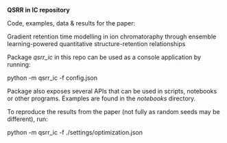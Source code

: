 **QSRR in IC repository**

Code, examples, data & results for the paper:

Gradient retention time modelling in ion chromatoraphy through ensemble learning-powered quantitative structure-retention relationships

Package *qsrr_ic* in this repo can be used as a console application by running:

python -m qsrr_ic -f config.json

Package also exposes several APIs that can be used in scripts, notebooks or other programs. Examples are found in the *notebooks* directory.

To reproduce the results from the paper (not fully as random seeds may be different), run:

python -m qsrr_ic -f ./settings/optimization.json